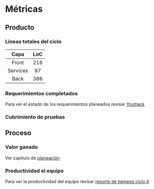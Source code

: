 # Métricas
## Producto
### Líneas totales del ciclo
Capa|LoC
:--:|:--:
Front|216
Services|97
Back|386

### Requerimientos completados
Para ver el estado de los requerimientos planeados revisar [Youtrack][youtrack4]
### Cubrimiento de pruebas

## Proceso
### Valor ganado
Ver capítulo de [planeación][plan4]
### Productividad el equipo
Para ver la productividad del equipo revisar [reporte de tiempos ciclo 4][tc4]

[youtrack4]: http://appoteca.myjetbrains.com/youtrack/rest/agile/Appoteca-2/sprint/0.4.0

[tc4]: http://appoteca.myjetbrains.com/youtrack/reports/time/91-4

[plan4]: /chapters/4/planeacion.html